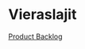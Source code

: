 # Vieraslajit

[Product Backlog](https://docs.google.com/spreadsheets/d/1J_Fyd4nz4NiaO80L46lcEIjyo2mbTOU2jSYKFGTQdM4)
